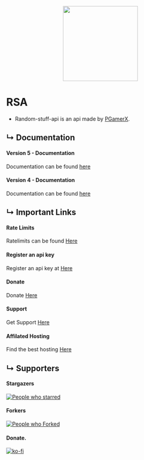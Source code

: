 <p align="center">
<img src="https://api-info.pgamerx.com/assets/images/rsa-new-logo-bg-gone.png" width="200" height="200" />
</p>


# RSA
* Random-stuff-api is an api made by [PGamerX](https://pgamerx.com).
 
## &#8627; Documentation 
#### Version 5 - Documentation 
Documentation can be found [here](https://docs.pgamerx.com/)

#### Version 4 - Documentation 
Documentation can be found [here](https://docs.pgamerx.com/v/v4/)


## &#8627; Important Links
#### Rate Limits
Ratelimits can be found [Here](https://docs.pgamerx.com/getting-started/rate-limits)

#### Register an api key
Register an api key at [Here](https://api.pgamerx.com/register)

#### Donate
Donate [Here](https://ko-fi.com/pgamerx)

#### Support 
Get Support [Here](https://u.pgamerx.com/discord)

#### Affilated Hosting
Find the best hosting [Here](https://u.pgamerx.com/sponsor)

## &#8627; Supporters

#### Stargazers 
[![People who starred](https://reporoster.com/stars/pgamerxdev/projects)](https://github.com/pgamerxdev/projects/stargazers)      
#### Forkers 
[![People who Forked](https://reporoster.com/forks/pgamerxdev/projects)](https://github.com/pgamerxdev/projects/)     
#### Donate.    
[![ko-fi](https://ko-fi.com/img/githubbutton_sm.svg)](https://ko-fi.com/U7U438GWF)   
<br />     

